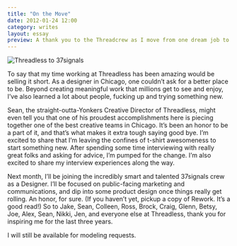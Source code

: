 ```yaml
---
title: "On the Move"
date: 2012-01-24 12:00
category: writes
layout: essay
preview: A thank you to the Threadcrew as I move from one dream job to the next
---
```


![Threadless to 37signals](http://media.tumblr.com/tumblr_ly9uuhRJeg1qzolz5.gif "Threadless to 37signals")

To say that my time working at Threadless has been amazing would be selling it short. As a designer in Chicago, one couldn’t ask for a better place to be. Beyond creating meaningful work that millions get to see and enjoy, I’ve also learned a lot about people, fucking up and trying something new.

Sean, the straight-outta-Yonkers Creative Director of Threadless, might even tell you that one of his proudest accomplishments here is piecing together one of the best creative teams in Chicago. It’s been an honor to be a part of it, and that’s what makes it extra tough saying good bye.
I’m excited to share that I’m leaving the confines of t-shirt awesomeness to start something new. After spending some time interviewing with really great folks and asking for advice, I’m pumped for the change. I’m also excited to share my interview experiences along the way.

Next month, I’ll be joining the incredibly smart and talented 37signals crew as a Designer. I’ll be focused on public-facing marketing and communications, and dip into some product design once things really get rolling. An honor, for sure. (If you haven’t yet, pickup a copy of Rework. It’s a good read!)
So to Jake, Sean, Colleen, Ross, Brock, Craig, Glenn, Betsy, Joe, Alex, Sean, Nikki, Jen, and everyone else at Threadless, thank you for inspiring me for the last three years.

I will still be available for modeling requests.
